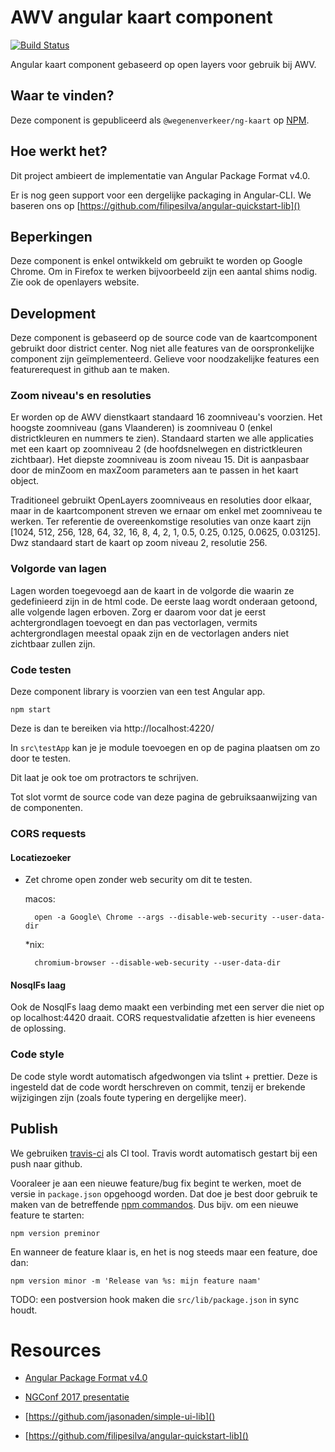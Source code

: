 # AWV angular kaart component

[![Build Status](https://travis-ci.org/WegenenVerkeer/ng-kaart.svg?branch=master)](https://travis-ci.org/WegenenVerkeer/ng-kaart)

Angular kaart component gebaseerd op open layers voor gebruik bij AWV.

## Waar te vinden?

Deze component is gepubliceerd als `@wegenenverkeer/ng-kaart` op [NPM](https://www.npmjs.com/package/@wegenenverkeer/ng-kaart).

## Hoe werkt het?

Dit project ambieert de implementatie van Angular Package Format v4.0.

Er is nog geen support voor een dergelijke packaging in Angular-CLI. We baseren ons op [https://github.com/filipesilva/angular-quickstart-lib]()

## Beperkingen

Deze component is enkel ontwikkeld om gebruikt te worden op Google Chrome. Om in Firefox te werken bijvoorbeeld zijn een aantal shims nodig. Zie ook de openlayers website.

## Development

Deze component is gebaseerd op de source code van de kaartcomponent gebruikt door district center.
Nog niet alle features van de oorspronkelijke component zijn geïmplementeerd. Gelieve voor noodzakelijke features een featurerequest in github aan te maken.

### Zoom niveau's en resoluties

Er worden op de AWV dienstkaart standaard 16 zoomniveau's voorzien.
Het hoogste zoomniveau (gans Vlaanderen) is zoomniveau 0 (enkel districtkleuren en nummers te zien).
Standaard starten we alle applicaties met een kaart op zoomniveau 2 (de hoofdsnelwegen en districtkleuren zichtbaar).
Het diepste zoomniveau is zoom niveau 15. Dit is aanpasbaar door de minZoom en maxZoom parameters aan te passen in het kaart object.

Traditioneel gebruikt OpenLayers zoomniveaus en resoluties door elkaar, maar in de kaartcomponent streven we ernaar om enkel met zoomniveau te werken.
Ter referentie de overeenkomstige resoluties van onze kaart zijn [1024, 512, 256, 128, 64, 32, 16, 8, 4, 2, 1, 0.5, 0.25, 0.125, 0.0625, 0.03125].
Dwz standaard start de kaart op zoom niveau 2, resolutie 256.

### Volgorde van lagen

Lagen worden toegevoegd aan de kaart in de volgorde die waarin ze gedefinieerd zijn in de html code. De eerste laag wordt onderaan getoond, alle volgende lagen erboven. Zorg
er daarom voor dat je eerst achtergrondlagen toevoegt en dan pas vectorlagen, vermits achtergrondlagen meestal
opaak zijn en de vectorlagen anders niet zichtbaar zullen zijn.

### Code testen

Deze component library is voorzien van een test Angular app.

    npm start

Deze is dan te bereiken via http://localhost:4220/

In `src\testApp` kan je je module toevoegen en op de pagina plaatsen om zo door te testen.

Dit laat je ook toe om protractors te schrijven.

Tot slot vormt de source code van deze pagina de gebruiksaanwijzing van de componenten.

### CORS requests

#### Locatiezoeker

* Zet chrome open zonder web security om dit te testen.

    macos:

        open -a Google\ Chrome --args --disable-web-security --user-data-dir

    *nix:

        chromium-browser --disable-web-security --user-data-dir

#### NosqlFs laag

Ook de NosqlFs laag demo maakt een verbinding met een server die niet op op localhost:4420 draait. CORS requestvalidatie afzetten is hier eveneens de oplossing.

### Code style

De code style wordt automatisch afgedwongen via tslint + prettier. Deze is ingesteld dat de code wordt herschreven on commit, tenzij er brekende wijzigingen zijn (zoals foute typering en dergelijke meer).

## Publish

We gebruiken [travis-ci](https://travis-ci.org/WegenenVerkeer/ng-kaart) als CI tool.
Travis wordt automatisch gestart bij een push naar github.

Vooraleer je aan een nieuwe feature/bug fix begint te werken, moet de versie in `package.json` opgehoogd worden.
Dat doe je best door gebruik te maken van de betreffende [npm commandos](https://docs.npmjs.com/cli/version).
Dus bijv. om een nieuwe feature te starten:

    npm version preminor

En wanneer de feature klaar is, en het is nog steeds maar een feature, doe dan:

    npm version minor -m 'Release van %s: mijn feature naam'

TODO: een postversion hook maken die `src/lib/package.json` in sync houdt.

# Resources

* [Angular Package Format v4.0](https://goo.gl/AMOU5G)
* [NGConf 2017 presentatie](https://www.youtube.com/watch?v=unICbsPGFIA)

* [https://github.com/jasonaden/simple-ui-lib]()
* [https://github.com/filipesilva/angular-quickstart-lib]()

